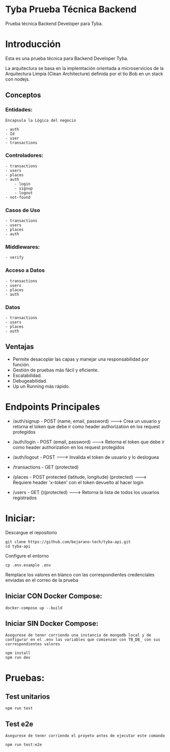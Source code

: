 # Tyba Prueba Técnica Backend

Prueba técnica Backend Developer para Tyba.

# Introducción

Esta es una prueba técnica para Backend Developer Tyba.

La arquitectura se basa en la implemtación orientada a microservicios de la Arquitectura Limpia (Clean Architecture) definida por el tio Bob en un stack con nodejs.

## Conceptos

### Entidades:
    Encapsula la Lógica del negocio

    - auth
    - Id
    - user
    - transactions
### Controladores: 
    - transactions
    - users
    - places
    - auth
        - login
        - signup
        - logout
    - not-found

### Casos de Uso
    - transactions
    - users
    - places
    - auth

### Middlewares:
    - verify

### Acceso a Datos
    - transactions
    - users
    - places
    - auth

### Datos
    - transactions
    - users
    - places
    - auth


## Ventajas

- Permite desacoplar las capas y manejar una responsabilidad por función.
- Gestión de pruebas más fácil y eficiente.
- Escalabilidad.
- Debugeabilidad.
- Up un Running más rápido.

# Endpoints Principales

- /auth/signup - POST (name, email, password) ---> Crea un usuario y retorna el token que debe ir como header authorization en los request protegidos
- /auth/login - POST (email, password) ---> Retorna el token que debe ir como header authorization en los request protegidos
- /auth/logout - POST ---> Invalida el token de usuario y lo desloguea

- /transactions - GET (protected)

- /places - POST protected (latitude, longitude) (protected) ---> Requiere header 'x-token' con el token devuelto al hacer login

- /users - GET ()(protected) ---> Retorna la lista de todos los usuarios registrados

# Iniciar:

Descargue el repositorio

```
git clone https://github.com/bejarano-tech/tyba-api.git
cd tyba-api
```

Configure el entorno

```
cp .env.example .env
```

Remplace los valores en blanco con las correspondientes credenciales enviadas en el correo de la prueba

## Iniciar CON Docker Compose:

```
docker-compose up --build
```

## Iniciar SIN Docker Compose:

`Asegurese de tener corriendo una instancia de mongodb local y de configurar en el .env las variables que comienzan con TB_DB_ con sus correspondientes valores`

```
npm install
npm run dev
```

# Pruebas:

## Test unitarios
```
npm run test
```

## Test e2e

`Asegurese de tener corriendo el proyeto antes de ejecutar este comando`
```
npm run test:e2e
```